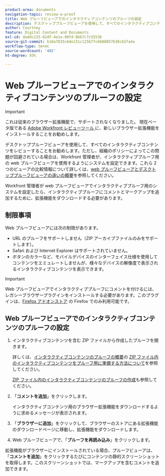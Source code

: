 ```yaml
---
product-area: documents
navigation-topic: review-a-proof
title: Web プルーフビューアでのインタラクティブコンテンツのプルーフの設定
description: デスクトッププルーフビューアを使用して、すべてのインタラクティブコンテンツをレビューすることをお勧めします。ただし、組織のポリシーによってこの問題が回避されている場合は、Workfront 管理者が、インタラクティブプルーフ用の web プルーフビューアを使用するようにシステムを設定できます。この 2 つのビューアの比較情報について詳しくは、web プルーフビューアとデスクトッププルーフビューアの違いの概要を参照してください。
author: Courtney
feature: Digital Content and Documents
exl-id: daddc225-62df-4e1a-98fd-8bb7c7c5553b
source-git-commit: b18a7835c6de131c125b77c6688057638c62fa4a
workflow-type: tm+mt
source-wordcount: '402'
ht-degree: 93%

---
```


# Web プルーフビューアでのインタラクティブコンテンツのプルーフの設定

>[!IMPORTANT]
>
>これは従来のブラウザー拡張機能で、サポートされなくなりました。 現在ベータ版である [Adobe Workfront レビューツール ](/help/quicksilver/review-and-approve-work/proofing/reviewing-proofs-within-workfront/review-a-proof/review-proof-in-web-viewer-extension.md) に、新しいブラウザー拡張機能をインストールすることをお勧めします。


デスクトッププルーフビューアを使用して、すべてのインタラクティブコンテンツをレビューすることをお勧めします。ただし、組織のポリシーによってこの問題が回避されている場合は、Workfront 管理者が、インタラクティブプルーフ用の web プルーフビューアを使用するようにシステムを設定できます。これら 2 つのビューアの比較情報について詳しくは、[web プルーフビューアとデスクトッププルーフビューアの違いの概要](../../../../review-and-approve-work/proofing/proofing-overview/understand-differences-between-web-viewer.md)を参照してください。

Workfront 管理者が web プルーフビューアでインタラクティブプルーフ用のシステムを設定したら、インタラクティブプルーフにコメントとマークアップを追加するために、拡張機能をダウンロードする必要があります。

## 制限事項

Web プルーフビューアには次の制限があります。

* URL のプルーフをサポートしません（ZIP アーカイブファイルのみをサポートします）。
* Safari および Internet Explorer はサポートされていません。
* ボタンのカラーなど、モバイルデバイスのインターフェイス仕様を使用してコンテンツをエミュレートしませんが、様々なデバイスの解像度で表示されるインタラクティブコンテンツを表示できます。

>[!IMPORTANT]
>
>Web プルーフビューアでインタラクティブプルーフにコメントを付けるには、レガシーブラウザープラグインをインストールする必要があります。このプラグインは、[Firefox アドオンストア](https://addons.mozilla.org/ja-JP/firefox/addon/proofhq-rich-media-review/) の Firefox でのみ利用可能です。

## Web プルーフビューアでのインタラクティブコンテンツのプルーフの設定

1. インタラクティブコンテンツを含む ZIP ファイルから作成したプルーフを開きます。

   詳しくは、[インタラクティブコンテンツのプルーフの概要](../../../../review-and-approve-work/proofing/proofing-overview/interactive-content-proofs.md)の [ZIP ファイル内のインタラクティブコンテンツをプルーフ用に準備する方法について](../../../../review-and-approve-work/proofing/proofing-overview/interactive-content-proofs.md#howtoprepareaninteractiveziparchive)を参照してください。

   [ZIP ファイル内のインタラクティブコンテンツのプルーフの作成](../../../../review-and-approve-work/proofing/creating-proofs-within-workfront/generate-proof-interactive-content.md)も参照してください。

1. 「**コメントを追加**」をクリックします。

   インタラクティブコンテンツ用のブラウザー拡張機能をダウンロードするように求めるメッセージが表示されます。

1. 「**ブラウザーに追加**」をクリックして、ブラウザーのストアにある拡張機能のダウンロードページに移動し、拡張機能をダウンロードします。
1. Web プルーフビューアで、「**プルーフを再読み込み**」をクリックします。

拡張機能がブラウザーにインストールされている場合、プルーフビューアは、「**コメントを追加**」をクリックするたびにコンテンツの静的スクリーンショットを取得します。このスクリーンショットでは、マークアップを含むコメントを追加できます。
